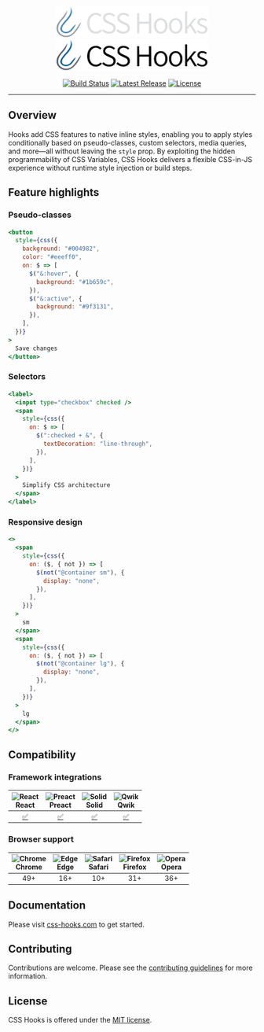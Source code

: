 <p align="center">
  <!-- npm-remove -->
  <a href="https://css-hooks.com/#gh-dark-mode-only" target="_blank">
    <img alt="CSS Hooks" src="https://raw.githubusercontent.com/css-hooks/css-hooks/HEAD/.github/logo-dark.svg" width="310" height="64" style="max-width: 100%;">
  </a>
  <!-- /npm-remove -->
  <a href="https://css-hooks.com/#gh-light-mode-only" target="_blank">
    <img alt="CSS Hooks" src="https://raw.githubusercontent.com/css-hooks/css-hooks/HEAD/.github/logo-light.svg" width="310" height="64" style="max-width: 100%;">
  </a>
</p>

<p align="center">
  <a href="https://github.com/css-hooks/css-hooks/actions/workflows/build.yml"><img src="https://img.shields.io/github/actions/workflow/status/css-hooks/css-hooks/build.yml?branch=master" alt="Build Status"></a>
  <a href="https://www.npmjs.com/org/css-hooks"><img src="https://img.shields.io/npm/v/@css-hooks%2Fcore.svg" alt="Latest Release"></a>
  <a href="https://github.com/css-hooks/css-hooks/blob/master/LICENSE"><img src="https://img.shields.io/npm/l/css-hooks.svg" alt="License"></a>
</p>

---

## Overview

Hooks add CSS features to native inline styles, enabling you to apply styles
conditionally based on pseudo-classes, custom selectors, media queries, and
more—all without leaving the `style` prop. By exploiting the hidden
programmability of CSS Variables, CSS Hooks delivers a flexible CSS-in-JS
experience without runtime style injection or build steps.

## Feature highlights

### Pseudo-classes

```jsx
<button
  style={css({
    background: "#004982",
    color: "#eeeff0",
    on: $ => [
      $("&:hover", {
        background: "#1b659c",
      }),
      $("&:active", {
        background: "#9f3131",
      }),
    ],
  })}
>
  Save changes
</button>
```

### Selectors

```jsx
<label>
  <input type="checkbox" checked />
  <span
    style={css({
      on: $ => [
        $(":checked + &", {
          textDecoration: "line-through",
        }),
      ],
    })}
  >
    Simplify CSS architecture
  </span>
</label>
```

### Responsive design

```jsx
<>
  <span
    style={css({
      on: ($, { not }) => [
        $(not("@container sm"), {
          display: "none",
        }),
      ],
    })}
  >
    sm
  </span>
  <span
    style={css({
      on: ($, { not }) => [
        $(not("@container lg"), {
          display: "none",
        }),
      ],
    })}
  >
    lg
  </span>
</>
```

## Compatibility

### Framework integrations

| <img src="https://github.com/reactjs.png" alt="React" style="width: 24px; height: 24px" /><br/>React | <img src="https://github.com/preactjs.png" alt="Preact" style="width: 24px; height: 24px" /><br/>Preact | <img src="https://github.com/solidjs.png" alt="Solid" style="width: 24px; height: 24px" /><br/>Solid | <img src="https://github.com/qwikdev.png" alt="Qwik" style="width: 24px; height: 24px" /><br/>Qwik |
| ---------------------------------------------------------------------------------------------------- | ------------------------------------------------------------------------------------------------------- | ---------------------------------------------------------------------------------------------------- | -------------------------------------------------------------------------------------------------- |
| <div align="center"><a href="https://www.npmjs.com/package/@css-hooks/react">✅</a></div>            | <div align="center"><a href="https://www.npmjs.com/package/@css-hooks/preact">✅</a></div>              | <div align="center"><a href="https://www.npmjs.com/package/@css-hooks/solid">✅</a></div>            | <div align="center"><a href="https://www.npmjs.com/package/@css-hooks/qwik">✅</a></div>           |

### Browser support

| <img src="https://cdnjs.cloudflare.com/ajax/libs/browser-logos/74.1.0/chrome/chrome_24x24.png" alt="Chrome" /><br/>Chrome | <img src="https://cdnjs.cloudflare.com/ajax/libs/browser-logos/74.1.0/edge/edge_24x24.png" alt="Edge" /><br/>Edge | <img src="https://cdnjs.cloudflare.com/ajax/libs/browser-logos/74.1.0/safari/safari_24x24.png" alt="Safari" /><br/>Safari | <img src="https://cdnjs.cloudflare.com/ajax/libs/browser-logos/74.1.0/firefox/firefox_24x24.png" alt="Firefox" /><br/>Firefox | <img src="https://cdnjs.cloudflare.com/ajax/libs/browser-logos/74.1.0/opera/opera_24x24.png" alt="Opera" /><br/>Opera |
| ------------------------------------------------------------------------------------------------------------------------- | ----------------------------------------------------------------------------------------------------------------- | ------------------------------------------------------------------------------------------------------------------------- | ----------------------------------------------------------------------------------------------------------------------------- | --------------------------------------------------------------------------------------------------------------------- |
| <div align="center">49+</div>                                                                                             | <div align="center">16+</div>                                                                                     | <div align="center">10+</div>                                                                                             | <div align="center">31+</div>                                                                                                 | <div align="center">36+</div>                                                                                         |

## Documentation

Please visit [css-hooks.com](https://css-hooks.com) to get started.

## Contributing

Contributions are welcome. Please see the
[contributing guidelines](CONTRIBUTING.md) for more information.

## License

CSS Hooks is offered under the [MIT license](LICENSE).
